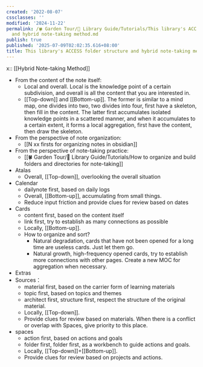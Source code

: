 ```yaml
---
created: '2022-08-07'
cssclasses: ''
modified: '2024-11-22'
permalink: /🍀 Garden Tour/🧰 Library Guide/Tutorials/This library's ACCESS folder structure
  and hybrid note-taking method.md
publish: true
published: '2025-07-09T02:02:35.616+08:00'
title: This library's ACCESS folder structure and hybrid note-taking method
---
```

x:: [[Hybrid Note-taking Method]]

- From the content of the note itself:
	- Local and overall. Local is the knowledge point of a certain subdivision, and overall is all the content that you are interested in.
	- [[Top-down]] and [[Bottom-up]]. The former is similar to a mind map, one divides into two, two divides into four, first have a skeleton, then fill in the content. The latter first accumulates isolated knowledge points in a scattered manner, and when it accumulates to a certain extent, it forms a local aggregation, first have the content, then draw the skeleton.
- From the perspective of note organization:
	- [[N xx firsts for organizing notes in obsidian]]
- From the perspective of note-taking practice:
	- [[🍀 Garden Tour/🧰 Library Guide/Tutorials/How to organize and build folders and directories for note-taking]]
- Atalas
	- Overall, [[Top-down]], overlooking the overall situation
- Calendar
	- dailynote first, based on daily logs
	- Overall, [[Bottom-up]], accumulating from small things.
	- Reduce input friction and provide clues for review based on dates
- Cards
	- content first, based on the content itself
	- link first, try to establish as many connections as possible
	- Locally, [[Bottom-up]].
	- How to organize and sort?
		- Natural degradation, cards that have not been opened for a long time are useless cards. Just let them go.
		- Natural growth, high-frequency opened cards, try to establish more connections with other pages. Create a new MOC for aggregation when necessary.
- Extras
- Sources：
	- material first, based on the carrier form of learning materials
	- topic first, based on topics and themes
	- architect first, structure first, respect the structure of the original material.
	- Locally, [[Top-down]].
	- Provide clues for review based on materials. When there is a conflict or overlap with Spaces, give priority to this place.
- spaces
	- action first, based on actions and goals
	- folder first, folder first, as a workbench to guide actions and goals.
	- Locally, [[Top-down]]+[[Bottom-up]].
	- Provide clues for review based on projects and actions. 